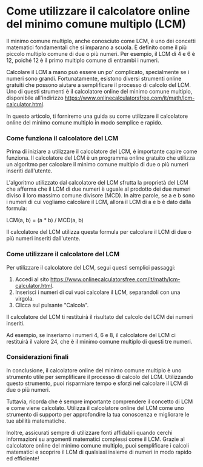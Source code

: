 Come utilizzare il calcolatore online del minimo comune multiplo (LCM)
======================================================================

Il minimo comune multiplo, anche conosciuto come LCM, è uno dei concetti matematici fondamentali che si imparano a scuola. È definito come il più piccolo multiplo comune di due o più numeri. Per esempio, il LCM di 4 e 6 è 12, poiché 12 è il primo multiplo comune di entrambi i numeri.

Calcolare il LCM a mano può essere un po' complicato, specialmente se i numeri sono grandi. Fortunatamente, esistono diversi strumenti online gratuiti che possono aiutare a semplificare il processo di calcolo del LCM. Uno di questi strumenti è il calcolatore online del minimo comune multiplo, disponibile all'indirizzo <https://www.onlinecalculatorsfree.com/it/math/lcm-calculator.html>.

In questo articolo, ti forniremo una guida su come utilizzare il calcolatore online del minimo comune multiplo in modo semplice e rapido.

### Come funziona il calcolatore del LCM

Prima di iniziare a utilizzare il calcolatore del LCM, è importante capire come funziona. Il calcolatore del LCM è un programma online gratuito che utilizza un algoritmo per calcolare il minimo comune multiplo di due o più numeri inseriti dall'utente.

L'algoritmo utilizzato dal calcolatore del LCM sfrutta la proprietà del LCM che afferma che il LCM di due numeri è uguale al prodotto dei due numeri diviso il loro massimo comune divisore (MCD). In altre parole, se a e b sono i numeri di cui vogliamo calcolare il LCM, allora il LCM di a e b è dato dalla formula:

LCM(a, b) = (a \* b) / MCD(a, b)

Il calcolatore del LCM utilizza questa formula per calcolare il LCM di due o più numeri inseriti dall'utente.

### Come utilizzare il calcolatore del LCM

Per utilizzare il calcolatore del LCM, segui questi semplici passaggi:

1. Accedi al sito <https://www.onlinecalculatorsfree.com/it/math/lcm-calculator.html>.
2. Inserisci i numeri di cui vuoi calcolare il LCM, separandoli con una virgola.
3. Clicca sul pulsante "Calcola".

Il calcolatore del LCM ti restituirà il risultato del calcolo del LCM dei numeri inseriti.

Ad esempio, se inseriamo i numeri 4, 6 e 8, il calcolatore del LCM ci restituirà il valore 24, che è il minimo comune multiplo di questi tre numeri.

### Considerazioni finali

In conclusione, il calcolatore online del minimo comune multiplo è uno strumento utile per semplificare il processo di calcolo del LCM. Utilizzando questo strumento, puoi risparmiare tempo e sforzi nel calcolare il LCM di due o più numeri.

Tuttavia, ricorda che è sempre importante comprendere il concetto di LCM e come viene calcolato. Utilizza il calcolatore online del LCM come uno strumento di supporto per approfondire la tua conoscenza e migliorare le tue abilità matematiche.

Inoltre, assicurati sempre di utilizzare fonti affidabili quando cerchi informazioni su argomenti matematici complessi come il LCM. Grazie al calcolatore online del minimo comune multiplo, puoi semplificare i calcoli matematici e scoprire il LCM di qualsiasi insieme di numeri in modo rapido ed efficiente!